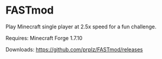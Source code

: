 # FASTmod

Play Minecraft single player at 2.5x speed for a fun challenge.

Requires: Minecraft Forge 1.7.10

Downloads: https://github.com/prplz/FASTmod/releases
